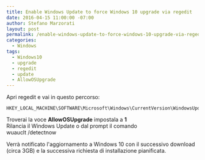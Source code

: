 ```yaml
---
title: Enable Windows Update to force Windows 10 upgrade via regedit
date: 2016-04-15 11:00:00 -07:00
author: Stefano Marzorati
layout: post
permalink: /enable-windows-update-to-force-windows-10-upgrade-via-regedit/
categories:
  - Windows
tags:
  - Windows10
  - upgrade
  - regedit
  - update
  - AllowOSUpgrade
---
```

Apri regedit e vai in questo percorso:

	HKEY_LOCAL_MACHINE\SOFTWARE\Microsoft\Windows\CurrentVersion\WindowsUpdate\OSUpgrade

Troverai la voce **AllowOSUpgrade** impostala a **1**   
Rilancia il Windows Update o dal prompt il comando   
	wuauclt /detectnow
	
Verrà notificato l'aggiornamento a Windows 10 con il successivo download (circa 3GB) e la successiva richiesta di installazione pianificata.
